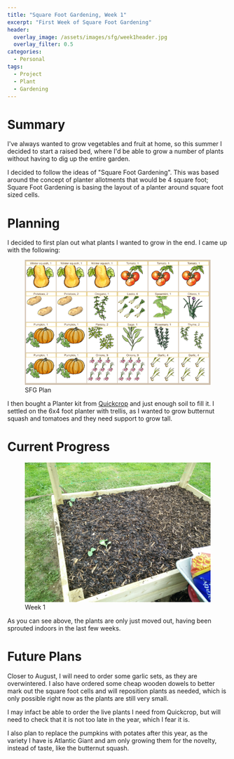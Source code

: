 ```yaml
---
title: "Square Foot Gardening, Week 1"
excerpt: "First Week of Square Foot Gardening"
header:
  overlay_image: /assets/images/sfg/week1header.jpg
  overlay_filter: 0.5
categories:
  - Personal
tags:
  - Project
  - Plant
  - Gardening
---
```


# Summary
I've always wanted to grow vegetables and fruit at home, so this summer I decided to start a raised bed,
where I'd be able to grow a number of plants without having to dig up the entire garden.

I decided to follow the ideas of "Square Foot Gardening". This was based around the concept of planter allotments
that would be 4 square foot; Square Foot Gardening is basing the layout of a planter around square foot sized cells.

# Planning
I decided to first plan out what plants I wanted to grow in the end. I came up with the following:

<figure>
	<a href="/assets/images/sfg/plan.png"><img src="/assets/images/sfg/plan.png"></a>
	<figcaption>SFG Plan</figcaption>
</figure>


I then bought a Planter kit from <a href="quickcrop.ie/">Quickcrop</a> and just enough soil to fill it. I settled
on the 6x4 foot planter with trellis, as I wanted to grow butternut squash and tomatoes and they need support to grow tall.

# Current Progress

<figure>
	<a href="/assets/images/sfg/week1.jpg"><img src="/assets/images/sfg/week1.jpg"></a>
	<figcaption>Week 1</figcaption>
</figure>

As you can see above, the plants are only just moved out, having been sprouted indoors in the last few weeks.

# Future Plans

Closer to August, I will need to order some garlic sets, as they are overwintered. I also have ordered some cheap 
wooden dowels to better mark out the square foot cells and will reposition plants as needed, which is only possible
right now as the plants are still very small.

I may infact be able to order the live plants I need from Quickcrop, but will need to check that it is not too late in the year,
which I fear it is.

I also plan to replace the pumpkins with potates after this year, as the variety I have is Atlantic Giant and am only 
growing them for the novelty, instead of taste, like the butternut squash.